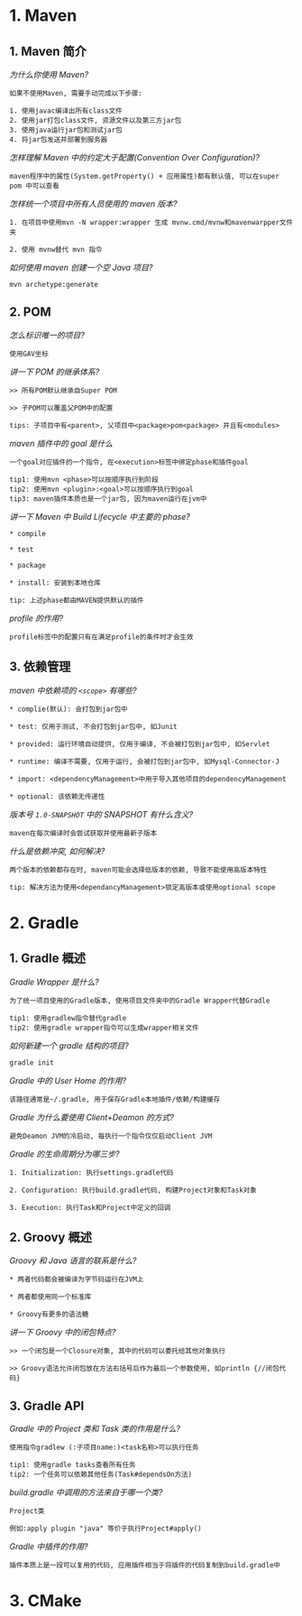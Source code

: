 # 1. Maven

## 1. Maven 简介

_为什么你使用 Maven?_

```
如果不使用Maven, 需要手动完成以下步骤:

1. 使用javac编译出所有class文件
2. 使用jar打包class文件, 资源文件以及第三方jar包
3. 使用java运行jar包和测试jar包
4. 将jar包发送并部署到服务器
```

_怎样理解 Maven 中的约定大于配置(Convention Over Configuration)?_

```
maven程序中的属性(System.getProperty() + 应用属性)都有默认值, 可以在super pom 中可以查看
```

_怎样统一个项目中所有人员使用的 maven 版本?_

```
1. 在项目中使用mvn -N wrapper:wrapper 生成 mvnw.cmd/mvnw和mavenwarpper文件夹

2. 使用 mvnw替代 mvn 指令
```

_如何使用 maven 创建一个空 Java 项目?_

```
mvn archetype:generate
```

## 2. POM

_怎么标识唯一的项目?_

```
使用GAV坐标
```

_讲一下 POM 的继承体系?_

```
>> 所有POM默认继承自Super POM

>> 子POM可以覆盖父POM中的配置

tips: 子项目中有<parent>, 父项目中<package>pom<package> 并且有<modules>
```

_maven 插件中的 goal 是什么_

```
一个goal对应插件的一个指令, 在<execution>标签中绑定phase和插件goal

tip1: 使用mvn <phase>可以按顺序执行到阶段
tip2: 使用mvn <plugin>:<goal>可以按顺序执行到goal
tip3: maven插件本质也是一个jar包, 因为maven运行在jvm中
```

_讲一下 Maven 中 Build Lifecycle 中主要的 phase?_

```
* compile

* test

* package

* install: 安装到本地仓库

tip: 上述phase都由MAVEN提供默认的插件
```

_profile 的作用?_

```
profile标签中的配置只有在满足profile的条件时才会生效
```

## 3. 依赖管理

_maven 中依赖项的 `<scope>` 有哪些?_

```
* complie(默认): 会打包到jar包中

* test: 仅用于测试, 不会打包到jar包中, 如Junit

* provided: 运行环境自动提供, 仅用于编译, 不会被打包到jar包中, 如Servlet

* runtime: 编译不需要, 仅用于运行, 会被打包到jar包中, 如Mysql-Connector-J

* import: <dependencyManagement>中用于导入其他项目的dependencyManagement

* optional: 该依赖无传递性
```

_版本号 `1.0-SNAPSHOT` 中的 SNAPSHOT 有什么含义?_

```
maven在每次编译时会尝试获取并使用最新子版本
```

_什么是依赖冲突, 如何解决?_

```
两个版本的依赖都存在时, maven可能会选择低版本的依赖, 导致不能使用高版本特性

tip: 解决方法为使用<dependancyManagement>锁定高版本或使用optional scope
```

# 2. Gradle

## 1. Gradle 概述

_Gradle Wrapper 是什么?_

```
为了统一项目使用的Gradle版本, 使用项目文件夹中的Gradle Wrapper代替Gradle

tip1: 使用gradlew指令替代gradle
tip2: 使用gradle wrapper指令可以生成wrapper相关文件
```

_如何新建一个 gradle 结构的项目?_

```
gradle init
```

_Gradle 中的 User Home 的作用?_

```
该路径通常是~/.gradle, 用于保存Gradle本地插件/依赖/构建缓存
```

_Gradle 为什么要使用 Client+Deamon 的方式?_

```
避免Deamon JVM的冷启动, 每执行一个指令仅仅启动Client JVM
```

_Gradle 的生命周期分为哪三步?_

```
1. Initialization: 执行settings.gradle代码

2. Configuration: 执行build.gradle代码, 构建Project对象和Task对象

3. Execution: 执行Task和Project中定义的回调
```

## 2. Groovy 概述

_Groovy 和 Java 语言的联系是什么?_

```
* 两者代码都会被编译为字节码运行在JVM上

* 两者都使用同一个标准库

* Groovy有更多的语法糖
```

_讲一下 Groovy 中的闭包特点?_

```
>> 一个闭包是一个Closure对象, 其中的代码可以委托给其他对象执行

>> Groovy语法允许闭包放在方法右括号后作为最后一个参数使用, 如println {//闭包代码}
```

## 3. Gradle API

_Gradle 中的 Project 类和 Task 类的作用是什么?_

```
使用指令gradlew (:子项目name:)<task名称>可以执行任务

tip1: 使用gradle tasks查看所有任务
tip2: 一个任务可以依赖其他任务(Task#dependsOn方法)
```

_build.gradle 中调用的方法来自于哪一个类?_

```
Project类

例如:apply plugin "java" 等价于执行Project#apply()
```

_Gradle 中插件的作用?_

```
插件本质上是一段可以复用的代码, 应用插件相当于将插件的代码复制到build.gradle中
```

# 3. CMake
